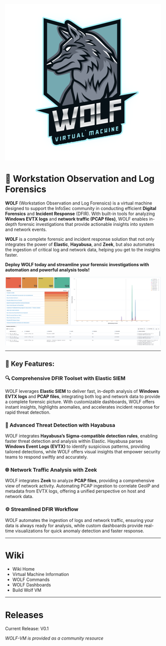 ![WOLF-VM](https://raw.githubusercontent.com/H0wl3r/WOLF-VM/refs/heads/main/Images/wolf.png)
# 🐺 Workstation Observation and Log Forensics

**WOLF** (Workstation Observation and Log Forensics) is a virtual machine designed to support the InfoSec community in conducting efficient **Digital Forensics** and **Incident Response** (DFIR). With built-in tools for analyzing **Windows EVTX logs** and **network traffic (PCAP files)**, WOLF enables in-depth forensic investigations that provide actionable insights into system and network events.

**WOLF** is a complete forensic and incident response solution that not only integrates the power of **Elastic**, **Hayabusa**, and **Zeek**, but also automates the ingestion of critical log and network data, helping you get to the insights faster.

**Deploy WOLF today and streamline your forensic investigations with automation and powerful analysis tools!**

![Dashboard](https://raw.githubusercontent.com/H0wl3r/WOLF-VM/refs/heads/main/Images/screenshot.png)

---
## 🔑 Key Features:

### 🔍 Comprehensive DFIR Toolset with Elastic SIEM

WOLF leverages **Elastic SIEM** to deliver fast, in-depth analysis of **Windows EVTX logs** and **PCAP files**, integrating both log and network data to provide a complete forensic picture. With customizable dashboards, WOLF offers instant insights, highlights anomalies, and accelerates incident response for rapid threat detection.

### 📄 Advanced Threat Detection with Hayabusa

WOLF integrates **Hayabusa’s Sigma-compatible detection rules**, enabling faster threat detection and analysis within Elastic. Hayabusa parses **Windows Event Logs (EVTX)** to identify suspicious patterns, providing tailored detections, while WOLF offers visual insights that empower security teams to respond swiftly and accurately.

### 🌐 Network Traffic Analysis with Zeek

WOLF integrates **Zeek** to analyze **PCAP files**, providing a comprehensive view of network activity. Automating PCAP ingestion to correlate GeoIP and metadata from EVTX logs, offering a unified perspective on host and network data.

### ⚙️ Streamlined DFIR Workflow

WOLF automates the ingestion of logs and network traffic, ensuring your data is always ready for analysis, while custom dashboards provide real-time visualizations for quick anomaly detection and faster response.


---
# Wiki

- Wiki Home
- Virtual Machine Information
- WOLF Commands
- WOLF Dashboards
- Build Wolf VM

---
# Releases

Current Release: V0.1 

*WOLF-VM is provided as a community resource*





